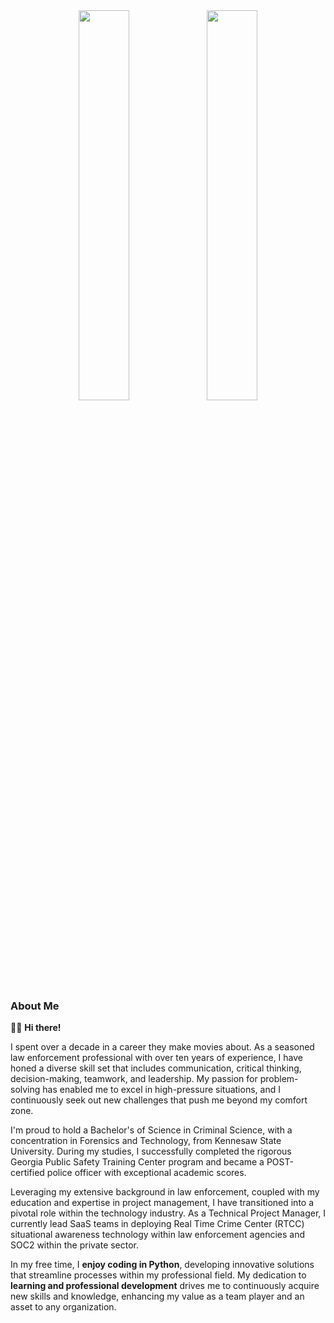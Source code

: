 <div align="center">
  <img src="https://github-readme-stats.vercel.app/api?username=ericmaddox&show_icons=true&theme=tokyonight&rank_icon=github" width="40%" />
  <img src="https://github-readme-stats.vercel.app/api/top-langs/?username=ericmaddox&theme=tokyonight" width="40%" />
</div>

### About Me

👋🏻 **Hi there!**

I spent over a decade in a career they make movies about. As a seasoned 
law enforcement professional with over ten years of experience, I have 
honed a diverse skill set that includes communication, critical thinking, 
decision-making, teamwork, and leadership. My passion for problem-solving 
has enabled me to excel in high-pressure situations, and I continuously 
seek out new challenges that push me beyond my comfort zone.

I'm proud to hold a Bachelor's of Science in Criminal Science, with a 
concentration in Forensics and Technology, from Kennesaw State University. 
During my studies, I successfully completed the rigorous Georgia Public 
Safety Training Center program and became a POST-certified police officer 
with exceptional academic scores.

Leveraging my extensive background in law enforcement, coupled with my 
education and expertise in project management, I have transitioned into 
a pivotal role within the technology industry. As a Technical Project 
Manager, I currently lead SaaS teams in deploying Real Time Crime Center 
(RTCC) situational awareness technology within law enforcement agencies 
and SOC2 within the private sector.

In my free time, I **enjoy coding in Python**, developing innovative 
solutions that streamline processes within my professional field. My 
dedication to **learning and professional development** drives me to 
continuously acquire new skills and knowledge, enhancing my value as a 
team player and an asset to any organization.

<!---
ericmaddox/ericmaddox is a ✨ special ✨ repository because its `README.md` (this file) appears on your GitHub profile.
You can click the Preview link to take a look at your changes.
--->
